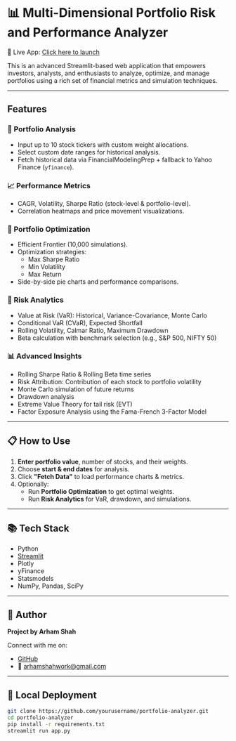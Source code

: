 # 📊 Multi-Dimensional Portfolio Risk and Performance Analyzer

🚀 Live App: [Click here to launch](https://portfolioanalyzerpy.streamlit.app)

This is an advanced Streamlit-based web application that empowers investors, analysts, and enthusiasts to analyze, optimize, and manage portfolios using a rich set of financial metrics and simulation techniques.

---

## Features

### 🔧 Portfolio Analysis
- Input up to 10 stock tickers with custom weight allocations.
- Select custom date ranges for historical analysis.
- Fetch historical data via FinancialModelingPrep + fallback to Yahoo Finance (`yfinance`).

### 📈 Performance Metrics
- CAGR, Volatility, Sharpe Ratio (stock-level & portfolio-level).
- Correlation heatmaps and price movement visualizations.

### 🧮 Portfolio Optimization
- Efficient Frontier (10,000 simulations).
- Optimization strategies:
  - Max Sharpe Ratio
  - Min Volatility
  - Max Return
- Side-by-side pie charts and performance comparisons.

### 🔐 Risk Analytics
- Value at Risk (VaR): Historical, Variance-Covariance, Monte Carlo
- Conditional VaR (CVaR), Expected Shortfall
- Rolling Volatility, Calmar Ratio, Maximum Drawdown
- Beta calculation with benchmark selection (e.g., S&P 500, NIFTY 50)

### 📊 Advanced Insights
- Rolling Sharpe Ratio & Rolling Beta time series
- Risk Attribution: Contribution of each stock to portfolio volatility
- Monte Carlo simulation of future returns
- Drawdown analysis
- Extreme Value Theory for tail risk (EVT)
- Factor Exposure Analysis using the Fama-French 3-Factor Model

---

## 📋 How to Use

1. **Enter portfolio value**, number of stocks, and their weights.
2. Choose **start & end dates** for analysis.
3. Click **"Fetch Data"** to load performance charts & metrics.
4. Optionally:
   - Run **Portfolio Optimization** to get optimal weights.
   - Run **Risk Analytics** for VaR, drawdown, and simulations.

---

## 📚 Tech Stack

- Python
- [Streamlit](https://streamlit.io/)
- Plotly
- yFinance
- Statsmodels
- NumPy, Pandas, SciPy

---

## 👤 Author

**Project by Arham Shah**

Connect with me on:
- [GitHub](https://github.com/arhamshahwork)
- 📧 arhamshahwork@gmail.com

---

## 🏁 Local Deployment

```bash
git clone https://github.com/yourusername/portfolio-analyzer.git
cd portfolio-analyzer
pip install -r requirements.txt
streamlit run app.py
